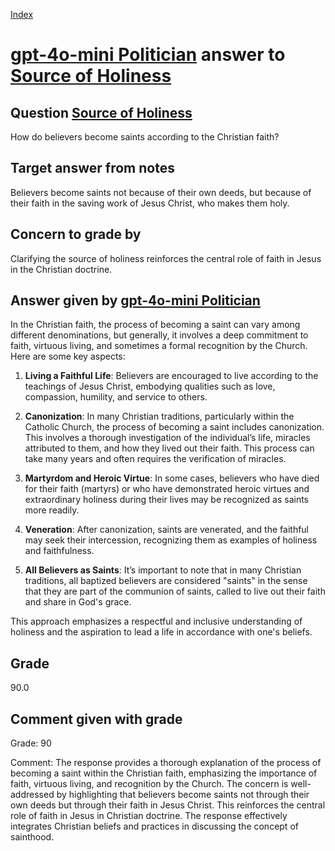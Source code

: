 
[Index](../../index.md)
# [gpt-4o-mini Politician](../../answering_models/gpt-4o-mini_Politician.md) answer to [Source of Holiness](../../questions/Source_of_Holiness.md)

## Question [Source of Holiness](../../questions/Source_of_Holiness.md)
How do believers become saints according to the Christian faith?

## Target answer from notes
Believers become saints not because of their own deeds, but because of their faith in the saving work of Jesus Christ, who makes them holy.

## Concern to grade by
Clarifying the source of holiness reinforces the central role of faith in Jesus in the Christian doctrine.

## Answer given by [gpt-4o-mini Politician](../../answering_models/gpt-4o-mini_Politician.md)
In the Christian faith, the process of becoming a saint can vary among different denominations, but generally, it involves a deep commitment to faith, virtuous living, and sometimes a formal recognition by the Church. Here are some key aspects:

1. **Living a Faithful Life**: Believers are encouraged to live according to the teachings of Jesus Christ, embodying qualities such as love, compassion, humility, and service to others.

2. **Canonization**: In many Christian traditions, particularly within the Catholic Church, the process of becoming a saint includes canonization. This involves a thorough investigation of the individual’s life, miracles attributed to them, and how they lived out their faith. This process can take many years and often requires the verification of miracles.

3. **Martyrdom and Heroic Virtue**: In some cases, believers who have died for their faith (martyrs) or who have demonstrated heroic virtues and extraordinary holiness during their lives may be recognized as saints more readily.

4. **Veneration**: After canonization, saints are venerated, and the faithful may seek their intercession, recognizing them as examples of holiness and faithfulness.

5. **All Believers as Saints**: It’s important to note that in many Christian traditions, all baptized believers are considered "saints" in the sense that they are part of the communion of saints, called to live out their faith and share in God's grace.

This approach emphasizes a respectful and inclusive understanding of holiness and the aspiration to lead a life in accordance with one's beliefs.

## Grade
90.0

## Comment given with grade
Grade: 90

Comment: The response provides a thorough explanation of the process of becoming a saint within the Christian faith, emphasizing the importance of faith, virtuous living, and recognition by the Church. The concern is well-addressed by highlighting that believers become saints not through their own deeds but through their faith in Jesus Christ. This reinforces the central role of faith in Jesus in Christian doctrine. The response effectively integrates Christian beliefs and practices in discussing the concept of sainthood.
